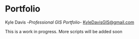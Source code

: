 # Portfolio
Kyle Davis 
-*Professional GIS Portfolio*-
 KyleDavisGIS@gmail.com
 
 This is a work in progress. More scripts will be added soon
